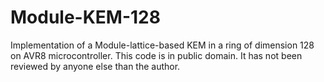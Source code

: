 # Module-KEM-128
Implementation of a Module-lattice-based KEM in a ring of dimension 128 on AVR8 microcontroller.
This code is in public domain. It has not been reviewed by anyone else than the author.
